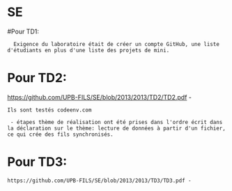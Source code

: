 # SE

  #Pour TD1: 
  
      Exigence du laboratoire était de créer un compte GitHub, une liste d'étudiants en plus d'une liste des projets de mini.
      
  # Pour TD2:
  
   https://github.com/UPB-FILS/SE/blob/2013/2013/TD2/TD2.pdf - 
    
    Ils sont testés codeenv.com
   
     - étapes thème de réalisation ont été prises dans l'ordre écrit dans la déclaration sur le thème: lecture de données à partir d'un fichier, ce qui crée des fils synchronisés.
     
  # Pour TD3:
  
    https://github.com/UPB-FILS/SE/blob/2013/2013/TD3/TD3.pdf -
    

